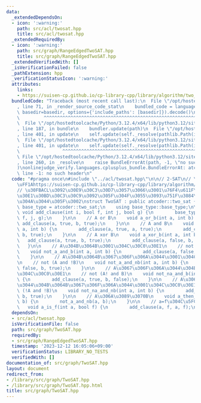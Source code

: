 ```yaml
---
data:
  _extendedDependsOn:
  - icon: ':warning:'
    path: src/acl/twosat.hpp
    title: src/acl/twosat.hpp
  _extendedRequiredBy:
  - icon: ':warning:'
    path: src/graph/RangeEdgedTwoSAT.hpp
    title: src/graph/RangeEdgedTwoSAT.hpp
  _extendedVerifiedWith: []
  _isVerificationFailed: false
  _pathExtension: hpp
  _verificationStatusIcon: ':warning:'
  attributes:
    links:
    - https://suisen-cp.github.io/cp-library-cpp/library/algorithm/two_sat.hpp
  bundledCode: "Traceback (most recent call last):\n  File \"/opt/hostedtoolcache/Python/3.12.4/x64/lib/python3.12/site-packages/onlinejudge_verify/documentation/build.py\"\
    , line 71, in _render_source_code_stat\n    bundled_code = language.bundle(stat.path,\
    \ basedir=basedir, options={'include_paths': [basedir]}).decode()\n          \
    \         ^^^^^^^^^^^^^^^^^^^^^^^^^^^^^^^^^^^^^^^^^^^^^^^^^^^^^^^^^^^^^^^^^^^^^^^^^^^^^^^^^\n\
    \  File \"/opt/hostedtoolcache/Python/3.12.4/x64/lib/python3.12/site-packages/onlinejudge_verify/languages/cplusplus.py\"\
    , line 187, in bundle\n    bundler.update(path)\n  File \"/opt/hostedtoolcache/Python/3.12.4/x64/lib/python3.12/site-packages/onlinejudge_verify/languages/cplusplus_bundle.py\"\
    , line 401, in update\n    self.update(self._resolve(pathlib.Path(included), included_from=path))\n\
    \  File \"/opt/hostedtoolcache/Python/3.12.4/x64/lib/python3.12/site-packages/onlinejudge_verify/languages/cplusplus_bundle.py\"\
    , line 401, in update\n    self.update(self._resolve(pathlib.Path(included), included_from=path))\n\
    \                ^^^^^^^^^^^^^^^^^^^^^^^^^^^^^^^^^^^^^^^^^^^^^^^^^^^^^^^^^\n \
    \ File \"/opt/hostedtoolcache/Python/3.12.4/x64/lib/python3.12/site-packages/onlinejudge_verify/languages/cplusplus_bundle.py\"\
    , line 260, in _resolve\n    raise BundleErrorAt(path, -1, \"no such header\"\
    )\nonlinejudge_verify.languages.cplusplus_bundle.BundleErrorAt: atcoder/twosat:\
    \ line -1: no such header\n"
  code: "#pragma once\n#include \"../acl/twosat.hpp\"\n\n// 2-SAT\n// \u53C2\u8003\
    \uFF1Ahttps://suisen-cp.github.io/cp-library-cpp/library/algorithm/two_sat.hpp\n\
    // \u30FBACL\u3092\u30E9\u30C3\u30D7\u3057\u3066\u3001\u76F4\u611F\u7684\u306A\
    \u30E1\u30BD\u30C3\u30C9\u3092\u305F\u304F\u3055\u3093\u751F\u3084\u3057\u3066\
    \u304A\u3044\u305F\u3002\nstruct TwoSAT : public atcoder::two_sat {\n    using\
    \ base_type = atcoder::two_sat;\n    using base_type::base_type;\n\n    virtual\
    \ void add_clause(int i, bool f, int j, bool g) {\n        base_type::add_clause(i,\
    \ f, j, g);\n    }\n\n    // A or B\n    void a_or_b(int a, int b) {\n       \
    \ add_clause(a, true, b, true);\n    }\n\n    // A and B\n    void a_and_b(int\
    \ a, int b) {\n        add_clause(a, true, a, true);\n        add_clause(b, true,\
    \ b, true);\n    }\n\n    // A xor B\n    void a_xor_b(int a, int b) {\n     \
    \   add_clause(a, true, b, true);\n        add_clause(a, false, b, false);\n \
    \   }\n\n    // A\u304B\u3064B\u3001\u304C\u30C0\u30E1\n    // not (A and B)\n\
    \    void not_a_and_b(int a, int b) {\n        add_clause(a, false, b, false);\n\
    \    }\n\n    // A\u304B\u3064B\u3067\u306F\u306A\u3044\u3001\u304C\u30C0\u30E1\
    \n    // not (A and !B)\n    void not_a_and_nb(int a, int b) {\n        add_clause(a,\
    \ false, b, true);\n    }\n\n    // A\u3067\u306F\u306A\u3044\u304B\u3064B\u3001\
    \u304C\u30C0\u30E1\n    // not (A! and B)\n    void not_na_and_b(int a, int b)\
    \ {\n        add_clause(a, true, b, false);\n    }\n\n    // A\u3067\u306F\u306A\
    \u3044\u304B\u3064B\u3067\u306F\u306A\u3044\u3001\u304C\u30C0\u30E1\n    // not\
    \ (!A and !B)\n    void not_na_and_nb(int a, int b) {\n        add_clause(a, true,\
    \ b, true);\n    }\n\n    // A\u306A\u3089\u3070B\n    void a_then_b(int a, int\
    \ b) {\n        not_a_and_nb(a, b);\n    }\n\n    // a=f\u304C\u5FC5\u9808\n \
    \   void a_is_f(int a, bool f) {\n        add_clause(a, f, a, f);\n    }\n};\n"
  dependsOn:
  - src/acl/twosat.hpp
  isVerificationFile: false
  path: src/graph/TwoSAT.hpp
  requiredBy:
  - src/graph/RangeEdgedTwoSAT.hpp
  timestamp: '2023-12-12 16:05:06+09:00'
  verificationStatus: LIBRARY_NO_TESTS
  verifiedWith: []
documentation_of: src/graph/TwoSAT.hpp
layout: document
redirect_from:
- /library/src/graph/TwoSAT.hpp
- /library/src/graph/TwoSAT.hpp.html
title: src/graph/TwoSAT.hpp
---
```

